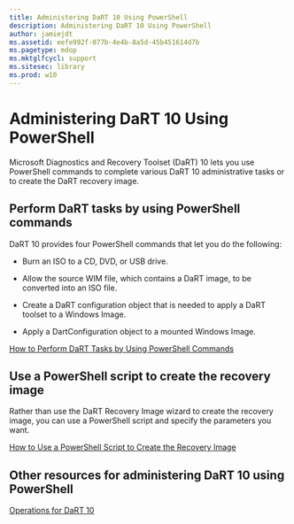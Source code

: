 ```yaml
---
title: Administering DaRT 10 Using PowerShell
description: Administering DaRT 10 Using PowerShell
author: jamiejdt
ms.assetid: eefe992f-077b-4e4b-8a5d-45b451614d7b
ms.pagetype: mdop
ms.mktglfcycl: support
ms.sitesec: library
ms.prod: w10
---
```



# Administering DaRT 10 Using PowerShell


Microsoft Diagnostics and Recovery Toolset (DaRT) 10 lets you use PowerShell commands to complete various DaRT 10 administrative tasks or to create the DaRT recovery image.

## Perform DaRT tasks by using PowerShell commands


DaRT 10 provides four PowerShell commands that let you do the following:

-   Burn an ISO to a CD, DVD, or USB drive.

-   Allow the source WIM file, which contains a DaRT image, to be converted into an ISO file.

-   Create a DaRT configuration object that is needed to apply a DaRT toolset to a Windows Image.

-   Apply a DartConfiguration object to a mounted Windows Image.

[How to Perform DaRT Tasks by Using PowerShell Commands](how-to-perform-dart-tasks-by-using-powershell-commands-dart-10.md)

## Use a PowerShell script to create the recovery image


Rather than use the DaRT Recovery Image wizard to create the recovery image, you can use a PowerShell script and specify the parameters you want.

[How to Use a PowerShell Script to Create the Recovery Image](how-to-use-a-powershell-script-to-create-the-recovery-image-dart-10.md)

## Other resources for administering DaRT 10 using PowerShell


[Operations for DaRT 10](operations-for-dart-10.md)

 

 





